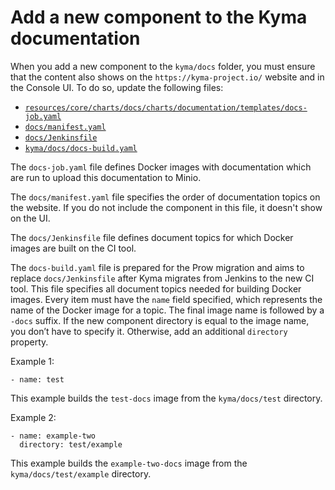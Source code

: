 # Add a new component to the Kyma documentation

When you add a new component to the `kyma/docs` folder, you must ensure that the content also shows on the `https://kyma-project.io/` website and in the Console UI. To do so, update the following files:

- [`resources/core/charts/docs/charts/documentation/templates/docs-job.yaml`](https://github.com/kyma-project/kyma/blob/master/resources/core/charts/docs/charts/documentation/templates/docs-job.yaml)
- [`docs/manifest.yaml`](https://github.com/kyma-project/kyma/blob/master/docs/manifest.yaml)
- [`docs/Jenkinsfile`](https://github.com/kyma-project/kyma/blob/master/docs/Jenkinsfile)
- [`kyma/docs/docs-build.yaml`](https://github.com/kyma-project/kyma/blob/master/docs/docs-build.yaml)

The `docs-job.yaml` file defines Docker images with documentation which are run to upload this documentation to Minio.

The `docs/manifest.yaml` file specifies the order of documentation topics on the website. If you do not include the component in this file, it doesn't show on the UI.

The `docs/Jenkinsfile` file defines document topics for which Docker images are built on the CI tool.

The `docs-build.yaml` file is prepared for the Prow migration and aims to replace `docs/Jenkinsfile` after Kyma migrates from Jenkins to the new CI tool. This file specifies all document topics needed for building Docker images. Every item must have the `name` field specified, which represents the name of the Docker image for a topic. The final image name is followed by a `-docs` suffix. If the new component directory is equal to the image name, you don’t have to specify it. Otherwise, add an additional `directory` property.

Example 1:
```
- name: test
```

This example builds the `test-docs` image from the `kyma/docs/test` directory.


Example 2:
```
- name: example-two
  directory: test/example
```

This example builds the `example-two-docs` image from the `kyma/docs/test/example` directory.
